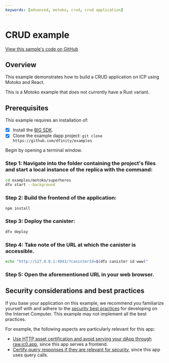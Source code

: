 ```yaml
---
keywords: [advanced, motoko, crud, crud application]
---
```


# CRUD example

[View this sample's code on GitHub](https://github.com/dfinity/examples/tree/master/motoko/superheroes)

## Overview

This example demonstrates how to build a CRUD application on ICP using Motoko and React.

This is a Motoko example that does not currently have a Rust variant. 

## Prerequisites
This example requires an installation of:

- [x] Install the [BIG SDK](https://thebigfile.com/docs/current/developer-docs/setup/install/index.mdx).
- [x] Clone the example dapp project: `git clone https://github.com/dfinity/examples`

Begin by opening a terminal window.

### Step 1: Navigate into the folder containing the project's files and start a local instance of the replica with the command:

```bash
cd examples/motoko/superheros
dfx start --background
```

### Step 2: Build the frontend of the application:

```bash
npm install
``` 

### Step 3: Deploy the canister:

```bash
dfx deploy
```

### Step 4: Take note of the URL at which the canister is accessible.

```bash
echo "http://127.0.0.1:4943/?canisterId=$(dfx canister id www)"
```

### Step 5: Open the aforementioned URL in your web browser.

## Security considerations and best practices

If you base your application on this example, we recommend you familiarize yourself with and adhere to the [security best practices](https://thebigfile.com/docs/current/references/security/) for developing on the Internet Computer. This example may not implement all the best practices.

For example, the following aspects are particularly relevant for this app:
* [Use HTTP asset certification and avoid serving your dApp through raw.ic0.app](https://thebigfile.com/docs/current/references/security/rust-canister-development-security-best-practices#use-http-asset-certification-and-avoid-serving-your-dapp-through-rawic0app), since this app serves a frontend.
* [Certify query responses if they are relevant for security](https://thebigfile.com/docs/current/references/security/general-security-best-practices#certify-query-responses-if-they-are-relevant-for-security), since this app uses query calls.

